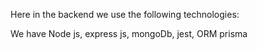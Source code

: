 Here in the backend we use the following technologies:

  We have Node js, express js, mongoDb, jest, ORM prisma

  
